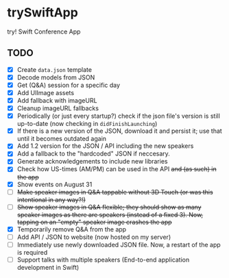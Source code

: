# trySwiftApp
try! Swift Conference App

## TODO
- [x] Create `data.json` template
- [x] Decode models from JSON
- [x] Get (Q&A) session for a specific day
- [x] Add UIImage assets
- [x] Add fallback with imageURL
- [x] Cleanup imageURL fallbacks
- [x] Periodically (or just every startup?) check if the json file's version is still up-to-date (now checking in `didFinishLaunching`)
- [x] If there is a new version of the JSON, download it and persist it; use that until it becomes outdated again
- [x] Add 1.2 version for the JSON / API including the new speakers
- [x] Add a fallback to the "hardcoded" JSON if neccesary.
- [x] Generate acknowledgements to include new libraries
- [x] Check how US-times (AM/PM) can be used in the API ~~and (as such) in the app~~
- [x] Show events on August 31
- [ ] ~~Make speaker images in Q&A tappable without 3D Touch (or was this intentional in any way?!)~~
- [ ] ~~Show speaker images in Q&A flexible; they should show as many speaker images as there are speakers (instead of a fixed 3). Now, tapping on an "empty" speaker image crashes the app~~
- [x] Temporarily remove Q&A from the app
- [ ] Add API / JSON to website (now hosted on my server)
- [ ] Immediately use newly downloaded JSON file. Now, a restart of the app is required
- [ ] Support talks with multiple speakers (End-to-end application development in Swift)
